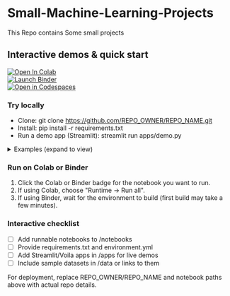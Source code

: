 # Small-Machine-Learning-Projects
This Repo contains Some small projects
## Interactive demos & quick start

[![Open In Colab](https://colab.research.google.com/assets/colab-badge.svg)](https://colab.research.google.com/github/REPO_OWNER/REPO_NAME/blob/main/notebooks/example.ipynb)  
[![Launch Binder](https://mybinder.org/badge_logo.svg)](https://mybinder.org/v2/gh/REPO_OWNER/REPO_NAME/HEAD?filepath=notebooks%2Fexample.ipynb)  
[![Open in Codespaces](https://img.shields.io/badge/Open%20in-Codespaces-blue?logo=github)](https://github.com/codespaces/new?repo=REPO_OWNER/REPO_NAME)

### Try locally
- Clone: git clone https://github.com/REPO_OWNER/REPO_NAME.git
- Install: pip install -r requirements.txt
- Run a demo app (Streamlit): streamlit run apps/demo.py

<details>
<summary>Examples (expand to view)</summary>

### Notebook demo
- notebooks/example.ipynb — click the "Open In Colab" or "Launch Binder" badges above to run interactively.

### Mini projects
- Project A — interactive notebook + live demo link
- Project B — step-by-step Jupyter walkthrough

</details>

### Run on Colab or Binder
1. Click the Colab or Binder badge for the notebook you want to run.
2. If using Colab, choose "Runtime → Run all".
3. If using Binder, wait for the environment to build (first build may take a few minutes).

### Interactive checklist
- [ ] Add runnable notebooks to /notebooks
- [ ] Provide requirements.txt and environment.yml
- [ ] Add Streamlit/Voila apps in /apps for live demos
- [ ] Include sample datasets in /data or links to them

For deployment, replace REPO_OWNER/REPO_NAME and notebook paths above with actual repo details.